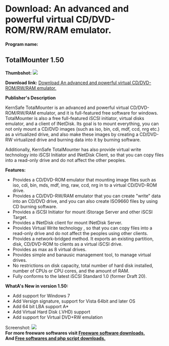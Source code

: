 # Download: An advanced and powerful virtual CD/DVD-ROM/RW/RAM emulator.

**Program name:**

## TotalMounter 1.50

  
**Thumbshot:** ![](http://www.freewarefiles.com/screenshot/totalmounter_md.jpg)   
  
**Download link:** [Download An advanced and powerful virtual CD/DVD-ROM/RW/RAM emulator.](http://freesoftwares.boysofts.com/TotalMounter_program_49536.html)  
  


**Publisher's Description**  
  


KernSafe TotalMounter is an advanced and powerful virtual CD/DVD-ROM/RW/RAM emulator, and it is full-featured free software for windows. TotalMounter is also a free full-featured iSCSI initiator, virtual disks emulator, and a client of INetDisk. Its goal is to mount everything, you can not only mount a CD/DVD images (such as iso, bin, cdi, mdf, ccd, nrg etc.) as a virtualized drive, and also make these images by creating a CD/DVD-RW virtualized drive and burning data into it by burning software. 

Additionally, KernSafe TotalMounter has also provide virtual write technology into iSCSI Initiator and INetDisk Client, so that you can copy files into a read-only drive and do not affect the other peoples.

**Features:**

  * Provides a CD/DVD-ROM emulator that mounting image files such as iso, cdi, bin, mds, mdf, img, raw, ccd, nrg in to a virtual CD/DVD-ROM drive. 
  * Provides a CD/DVD-RW/RAM emulator that you can create "write" data into an CD/DVD drive, and you can also create ISO9660 files by using CD burning software. 
  * Provides a iSCSI Initiator for mount iStorage Server and other iSCSI Target. 
  * Provides a INetDisk client for mount INetDisk Server. 
  * Provides Virtual Write technology , so that you can copy files into a read-only drive and do not affect the peoples using other clients. 
  * Provides a network-bridged method. It exports an existing partition, disk, CD/DVD-ROM to clients as a virtual iSCSI drive. 
  * Provides as max as 8 virtual drives. 
  * Provides simple and banausic management tool, to manage virtual drives. 
  * No restrictions on disk capacity, total number of hard disk installed, number of CPUs or CPU cores, and the amount of RAM. 
  * Fully conforms to the latest iSCSI Standard 1.0 (former Draft 20). 

**WhatA's New in version 1.50:**

  * Add support for Windows 7 
  * Add Versign signature, support for Vista 64bit and later OS 
  * Add 64 bit LBA support A*
  * Add Virtual Hard Disk (.VHD) support 
  * Add support for Virtual DVD+RW emulation 

  
  
Screenshot: ![](http://www.freewarefiles.com/screenshot/totalmounter.jpg)   
**For more freeware softwares visit [Freeware software downloads.](http://freesoftwares.boysofts.com/)**   
**And [Free softwares and php script downloads.](http://www.boysofts.com/)**
